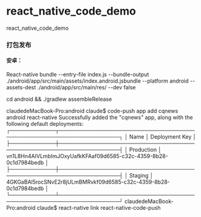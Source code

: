 # react_native_code_demo
react_native_code_demo




### 打包发布
#### 安卓：
React-native bundle --entry-file index.js --bundle-output ./android/app/src/main/assets/index.android.jsbundle --platform android --assets-dest ./android/app/src/main/res/ --dev false

cd android && ./gradlew assembleRelease



claudedeMacBook-Pro:android claude$ code-push app add cqnews android react-native
Successfully added the "cqnews" app, along with the following default deployments:
┌────────────┬──────────────────────────────────────────────────────────────────┐
│ Name       │ Deployment Key                                                   │
├────────────┼──────────────────────────────────────────────────────────────────┤
│ Production │ vn1L8Hn4AIVLmbImJOxyUafkKFAaf09d6585-c32c-4359-8b28-0c1d7984bedb │
├────────────┼──────────────────────────────────────────────────────────────────┤
│ Staging    │ 4GKGaBAl5rocSNvE2r8jULmBMRvkf09d6585-c32c-4359-8b28-0c1d7984bedb │
└────────────┴──────────────────────────────────────────────────────────────────┘
claudedeMacBook-Pro:android claude$ react-native link react-native-code-push
